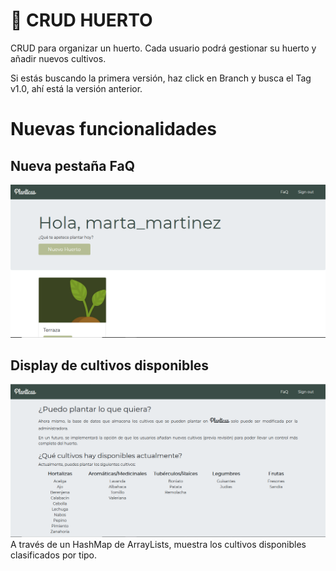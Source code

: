﻿# :seedling: CRUD HUERTO 
CRUD para organizar un huerto.
Cada usuario podrá gestionar su huerto y añadir nuevos cultivos.  

Si estás buscando la primera versión, haz click en Branch y busca el Tag v1.0, ahí está la versión anterior.

# Nuevas funcionalidades

## Nueva pestaña FaQ
![FaQ](img/faq1.png)

## Display de cultivos disponibles
![Display cultivos](img/faq.png)
A través de un HashMap de ArrayLists, muestra los cultivos disponibles clasificados por tipo.


 
